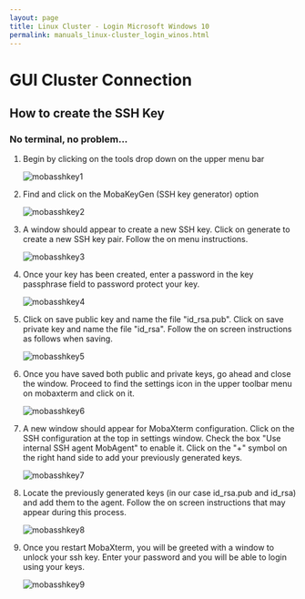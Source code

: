 ```yaml
---
layout: page
title: Linux Cluster - Login Microsoft Windows 10 
permalink: manuals_linux-cluster_login_winos.html
---
```


#  GUI Cluster Connection

## How to create the SSH Key

### No terminal, no problem...

1. Begin by clicking on the tools drop down on the upper menu bar
   
   ![mobasshkey1](/images/ssh1moba.png)

2. Find and click on the MobaKeyGen (SSH key generator) option
   
   ![mobasshkey2](/images/ssh2moba.png)

3. A window should appear to create a new SSH key. Click on generate to create a new SSH key pair. Follow the on menu instructions.
   
   ![mobasshkey3](/images/ssh3moba.png)

4. Once your key has been created, enter a password in the key passphrase field to password protect your key.
   
   ![mobasshkey4](/images/ssh4moba.png)

5. Click on save public key and name the file "id_rsa.pub". Click on save private key and name the file "id_rsa". Follow the on screen instructions as follows when saving.
   
   ![mobasshkey5](/images/ssh5moba.png)

6. Once you have saved both public and private keys, go ahead and close the window. Proceed to find the settings icon in the upper toolbar menu on mobaxterm and click on it.
   
   ![mobasshkey6](/images/ssh6moba.png)

7. A new window should appear for MobaXterm configuration. Click on the SSH configuration at the top in settings window. Check the box "Use internal SSH agent MobAgent" to enable it. Click on the "+" symbol on the right hand side to add your previously generated keys. 
   
   ![mobasshkey7](/images/ssh7moba.png)

8. Locate the previously generated keys (in our case id_rsa.pub and id_rsa) and add them to the agent. Follow the on screen instructions that may appear during this process. 
   
   ![mobasshkey8](/images/ssh8moba.png)

9. Once you restart MobaXterm, you will be greeted with a window to unlock your ssh key. Enter your password and you will be able to login using your keys.
   
   ![mobasshkey9](/images/ssh9moba.png)

